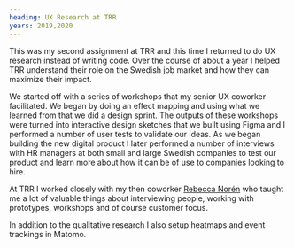 ```yaml
---
heading: UX Research at TRR
years: 2019,2020
---
```


This was my second assignment at TRR and this time I returned to do UX research instead of writing code. Over the course of about a year I helped TRR understand their role on the Swedish job market and how they can maximize their impact.

We started off with a series of workshops that my senior UX coworker facilitated. We began by doing an effect mapping and using what we learned from that we did a design sprint. The outputs of these workshops were turned into interactive design sketches that we built using Figma and I performed a number of user tests to validate our ideas. As we began building the new digital product I later performed a number of interviews with HR managers at both small and large Swedish companies to test our product and learn more about how it can be of use to companies looking to hire.

At TRR I worked closely with my then coworker [Rebecca Norén](https://rebeccanoren.com/) who taught me a lot of valuable things about interviewing people, working with prototypes, workshops and of course customer focus.

In addition to the qualitative research I also setup heatmaps and event trackings in Matomo.

